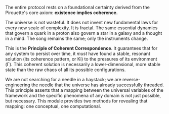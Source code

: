 The entire protocol rests on a foundational certainty derived from the Pirouette's core axiom: **existence implies coherence.**

The universe is not wasteful. It does not invent new fundamental laws for every new scale of complexity. It is fractal. The same essential dynamics that govern a quark in a proton also govern a star in a galaxy and a thought in a mind. The song remains the same; only the instruments change.

This is the **Principle of Coherent Correspondence**. It guarantees that for any system to persist over time, it *must* have found a stable, resonant solution (its coherence pattern, or Ki) to the pressures of its environment (Γ). This coherent solution is necessarily a lower-dimensional, more stable state than the raw chaos of all its possible configurations.

We are not searching for a needle in a haystack; we are reverse-engineering the needle that the universe has already successfully threaded. This principle asserts that a mapping between the universal variables of the framework and the specific phenomena of any domain is not just possible, but necessary. This module provides two methods for revealing that mapping: one conceptual, one computational.